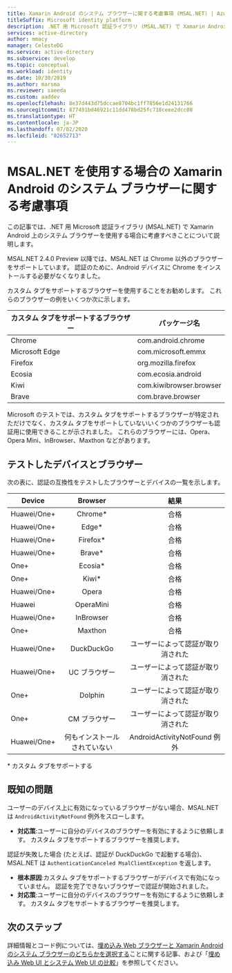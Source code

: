 ```yaml
---
title: Xamarin Android のシステム ブラウザーに関する考慮事項 (MSAL.NET) | Azure
titleSuffix: Microsoft identity platform
description: .NET 用 Microsoft 認証ライブラリ (MSAL.NET) で Xamarin Android 上のシステム ブラウザーを使用する場合の考慮事項について説明します。
services: active-directory
author: mmacy
manager: CelesteDG
ms.service: active-directory
ms.subservice: develop
ms.topic: conceptual
ms.workload: identity
ms.date: 10/30/2019
ms.author: marsma
ms.reviewer: saeeda
ms.custom: aaddev
ms.openlocfilehash: 8e37d443d75dccae8704bc1ff7856e1d24131766
ms.sourcegitcommit: 877491bd46921c11dd478bd25fc718ceee2dcc08
ms.translationtype: HT
ms.contentlocale: ja-JP
ms.lasthandoff: 07/02/2020
ms.locfileid: "82652713"
---
```

#  <a name="xamarin-android-system-browser-considerations-for-using-msalnet"></a>MSAL.NET を使用する場合の Xamarin Android のシステム ブラウザーに関する考慮事項

この記事では、.NET 用 Microsoft 認証ライブラリ (MSAL.NET) で Xamarin Android 上のシステム ブラウザーを使用する場合に考慮すべきことについて説明します。

MSAL.NET 2.4.0 Preview 以降では、MSAL.NET は Chrome 以外のブラウザーをサポートしています。 認証のために、Android デバイスに Chrome をインストールする必要がなくなりました。

カスタム タブをサポートするブラウザーを使用することをお勧めします。 これらのブラウザーの例をいくつか次に示します。

| カスタム タブをサポートするブラウザー | パッケージ名 |
|------| ------- |
|Chrome | com.android.chrome|
|Microsoft Edge | com.microsoft.emmx|
|Firefox | org.mozilla.firefox|
|Ecosia | com.ecosia.android|
|Kiwi | com.kiwibrowser.browser|
|Brave | com.brave.browser|

Microsoft のテストでは、カスタム タブをサポートするブラウザーが特定されただけでなく、カスタム タブをサポートしていないいくつかのブラウザーも認証用に使用できることが示されました。 これらのブラウザーには、Opera、Opera Mini、InBrowser、Maxthon などがあります。 

## <a name="tested-devices-and-browsers"></a>テストしたデバイスとブラウザー
次の表に、認証の互換性をテストしたブラウザーとデバイスの一覧を示します。

| Device | Browser     |  結果  | 
| ------------- |:-------------:|:-----:|
| Huawei/One+ | Chrome\* | 合格|
| Huawei/One+ | Edge\* | 合格|
| Huawei/One+ | Firefox\* | 合格|
| Huawei/One+ | Brave\* | 合格|
| One+ | Ecosia\* | 合格|
| One+ | Kiwi\* | 合格|
| Huawei/One+ | Opera | 合格|
| Huawei | OperaMini | 合格|
| Huawei/One+ | InBrowser | 合格|
| One+ | Maxthon | 合格|
| Huawei/One+ | DuckDuckGo | ユーザーによって認証が取り消された|
| Huawei/One+ | UC ブラウザー | ユーザーによって認証が取り消された|
| One+ | Dolphin | ユーザーによって認証が取り消された|
| One+ | CM ブラウザー | ユーザーによって認証が取り消された|
| Huawei/One+ | 何もインストールされていない | AndroidActivityNotFound 例外|

\* カスタム タブをサポートする

## <a name="known-issues"></a>既知の問題

ユーザーのデバイス上に有効になっているブラウザーがない場合、MSAL.NET は `AndroidActivityNotFound` 例外をスローします。  
  - **対応策**:ユーザーに自分のデバイスのブラウザーを有効にするように依頼します。 カスタム タブをサポートするブラウザーを推奨します。

認証が失敗した場合 (たとえば、認証が DuckDuckGo で起動する場合)、MSAL.NET は `AuthenticationCanceled MsalClientException` を返します。 
  - **根本原因**:カスタム タブをサポートするブラウザーがデバイスで有効になっていません。 認証を完了できないブラウザーで認証が開始されました。 
  - **対応策**:ユーザーに自分のデバイスのブラウザーを有効にするように依頼します。 カスタム タブをサポートするブラウザーを推奨します。

## <a name="next-steps"></a>次のステップ
詳細情報とコード例については、[埋め込み Web ブラウザーと Xamarin Android のシステム ブラウザーのどちらかを選択する](https://github.com/AzureAD/microsoft-authentication-library-for-dotnet/wiki/MSAL.NET-uses-web-browser#choosing-between-embedded-web-browser-or-system-browser-on-xamarinandroid)ことに関する記事、および「[埋め込み Web UI とシステム Web UI の比較](msal-net-web-browsers.md#embedded-vs-system-web-ui)」を参照してください。  